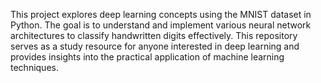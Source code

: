 This project explores deep learning concepts using the MNIST dataset in Python. The goal is to understand and implement various neural network architectures to classify handwritten digits effectively.
This repository serves as a study resource for anyone interested in deep learning and provides insights into the practical application of machine learning techniques.

